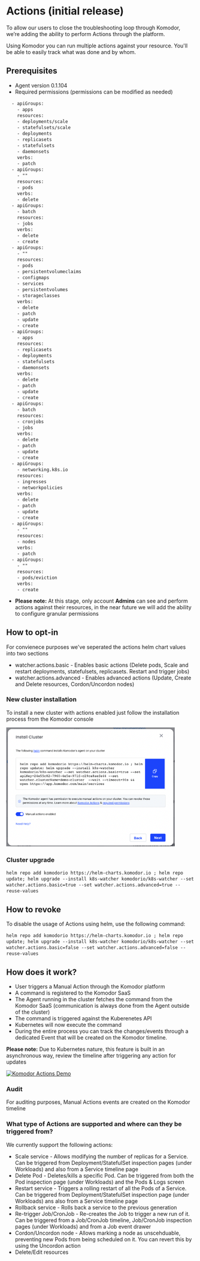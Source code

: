 # Actions (initial release) 

To allow our users to close the troubleshooting loop through Komodor, we’re adding the ability to perform Actions through the platform.

Using Komodor you can run multiple actions against your resource. You'll be able to easily track what was done and by whom.

## Prerequisites 
- Agent version 0.1.104
- Required permissions (permissions can be modified as needed)
```
  - apiGroups:
    - apps
    resources:
    - deployments/scale
    - statefulsets/scale
    - deployments
    - replicasets
    - statefulsets
    - daemonsets
    verbs:
    - patch
  - apiGroups:
    - ""
    resources:
    - pods
    verbs:
    - delete
  - apiGroups:
    - batch
    resources:
    - jobs
    verbs:
    - delete
    - create
  - apiGroups:
    - ""
    resources:
    - pods
    - persistentvolumeclaims
    - configmaps
    - services
    - persistentvolumes
    - storageclasses
    verbs:
    - delete
    - patch
    - update
    - create
  - apiGroups:
    - apps
    resources:
    - replicasets
    - deployments
    - statefulsets
    - daemonsets
    verbs:
    - delete
    - patch
    - update
    - create
  - apiGroups:
    - batch
    resources:
    - cronjobs
    - jobs
    verbs:
    - delete
    - patch
    - update
    - create
  - apiGroups:
    - networking.k8s.io
    resources:
    - ingresses
    - networkpolicies
    verbs:
    - delete
    - patch
    - update
    - create
  - apiGroups:
    - ""
    resources:
    - nodes
    verbs:
    - patch
  - apiGroups:
    - ""
    resources:
    - pods/eviction
    verbs:
    - create
```
- **Please note:** At this stage, only account **Admins** can see and perform actions against their resources, in the near future we will add the ability to configure granular permissions

## How to opt-in 
For convienece purposes we've seperated the actions helm chart values into two sections
- watcher.actions.basic - Enables basic actions (Delete pods, Scale and restart deployments, statefulsets, replicasets. Restart and trigger jobs)  
- watcher.actions.advanced - Enables advanced actions (Update, Create and Delete resources, Cordon/Uncordon nodes)  

### New cluster installation
To install a new cluster with actions enabled just follow the installation process from the Komodor console

<img src="./img/install-cluster-with-actions.png" width="450">

### Cluster upgrade
```
helm repo add komodorio https://helm-charts.komodor.io ; helm repo update; helm upgrade --install k8s-watcher komodorio/k8s-watcher --set watcher.actions.basic=true --set watcher.actions.advanced=true --reuse-values
```

## How to revoke
To disable the usage of Actions using helm, use the following command:
```
helm repo add komodorio https://helm-charts.komodor.io ; helm repo update; helm upgrade --install k8s-watcher komodorio/k8s-watcher --set watcher.actions.basic=false --set watcher.actions.advanced=false --reuse-values
```

## How does it work?
- User triggers a Manual Action through the Komodor platform 
- A command is registered to the Komodor SaaS 
- The Agent running in the cluster fetches the command from the Komodor SaaS (communication is always done from the Agent outside of the cluster) 
- The command is triggered against the Kuberenetes API 
- Kubernetes will now execute the command
- During the entire process you can track the changes/events through a dedicated Event that will be created on the Komodor timeline.

**Please note:** Due to Kubernetes nature, this feature is built in an asynchronous way, review the timeline after triggering any action for updates

[![Komodor Actions Demo](https://cdn.loom.com/sessions/thumbnails/efa85af0f07c40618f39f4320d9396c2-1658845511349-with-play.gif)](https://www.loom.com/share/efa85af0f07c40618f39f4320d9396c2 "Komodor Actions Demo") 

### Audit
For auditing purposes, Manual Actions events are created on the Komodor timeline

### What type of Actions are supported and where can they be triggered from?
We currently support the following actions:
- Scale service - Allows modifying the number of replicas for a Service. Can be triggered from Deployment/StatefulSet inspection pages (under Workloads) and also from a Service timeline page  
- Delete Pod - Deletes/kills a specific Pod. Can be triggered from both the Pod inspection page (under Workloads) and the Pods & Logs screen  
- Restart service - Triggers a rolling restart of all the Pods of a Service. Can be triggered from Deployment/StatefulSet inspection page (under Workloads) ans also from a Service timeline page  
- Rollback service - Rolls back a service to the previous generation  
- Re-trigger Job/CronJob - Re-creates the Job to trigger a new run of it. Can be triggered from a Job/CronJob timeline, Job/CronJob inspection pages (under Workloads) and from a Job event drawer  
- Cordon/Uncordon node - Allows marking a node as unscehduable, preventing new Pods from being scheduled on it. You can revert this by using the Uncordon action  
- Delete/Edit resources  
